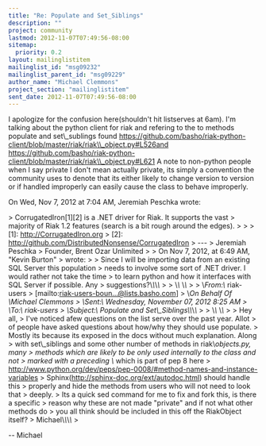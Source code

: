 ```yaml
---
title: "Re: Populate and Set_Siblings"
description: ""
project: community
lastmod: 2012-11-07T07:49:56-08:00
sitemap:
  priority: 0.2
layout: mailinglistitem
mailinglist_id: "msg09232"
mailinglist_parent_id: "msg09229"
author_name: "Michael Clemmons"
project_section: "mailinglistitem"
sent_date: 2012-11-07T07:49:56-08:00
---
```



I apologize for the confusion here(shouldn't hit listserves at 6am). I'm
talking about the python client for riak and refering to the to methods
populate and set\\_sublings found
https://github.com/basho/riak-python-client/blob/master/riak/riak\\_object.py#L526and
https://github.com/basho/riak-python-client/blob/master/riak/riak\\_object.py#L621
A note to non-python people when I say private I don't mean actually
private, its simply a convention the community uses to denote that its
either likely to change version to version or if handled improperly can
easily cause the class to behave improperly.

On Wed, Nov 7, 2012 at 7:04 AM, Jeremiah Peschka  wrote:

&gt; CorrugatedIron[1][2] is a .NET driver for Riak. It supports the vast
&gt; majority of Riak 1.2 features (search is a bit rough around the edges).
&gt;
&gt;
&gt; [1]: http://CorrugatedIron.org
&gt; [2]: http://github.com/DistributedNonsense/CorrugatedIron
&gt; ---
&gt; Jeremiah Peschka
&gt; Founder, Brent Ozar Unlimited
&gt;
&gt; On Nov 7, 2012, at 6:49 AM, "Kevin Burton" 
&gt; wrote:
&gt;
&gt; Since I will be importing data from an existing SQL Server this population
&gt; needs to involve some sort of .NET driver. I would rather not take the time
&gt; to learn python and how it interfaces with SQL Server if possible. Any
&gt; suggestions?\\*\\*\\*\\*
&gt;
&gt; \\*\\* \\*\\*
&gt;
&gt; \\*From:\\* riak-users 
&gt; [mailto:riak-users-boun...@lists.basho.com]
&gt; \\*On Behalf Of \\*Michael Clemmons
&gt; \\*Sent:\\* Wednesday, November 07, 2012 8:25 AM
&gt; \\*To:\\* riak-users
&gt; \\*Subject:\\* Populate and Set\\_Siblings\\*\\*\\*\\*
&gt;
&gt; \\*\\* \\*\\*
&gt;
&gt; Hey all,
&gt; I've noticed afew questions on the list serve over the past year. Allot
&gt; of people have asked questions about how/why they should use populate.
&gt; Mostly its because its exposed in the docs without much explanation. Along
&gt; with set\\_siblings and some other number of methods in riak\\_objects.py, many
&gt; methods which are likely to be only used internally to the class and not
&gt; marked with a preceding \\_ which is part of pep 8 here
&gt; http://www.python.org/dev/peps/pep-0008/#method-names-and-instance-variables
&gt; Sphinx(http://sphinx-doc.org/ext/autodoc.html) should handle this
&gt; properly and hide the methods from users who will not need to look that
&gt; deeply.
&gt; Its a quick sed command for me to fix and fork this, is there a specific
&gt; reason why these are not made "private" and if not what other methods do
&gt; you all think should be included in this off the RiakObject itself?
&gt; Michael\\*\\*\\*\\*
&gt;

-- 
Michael
